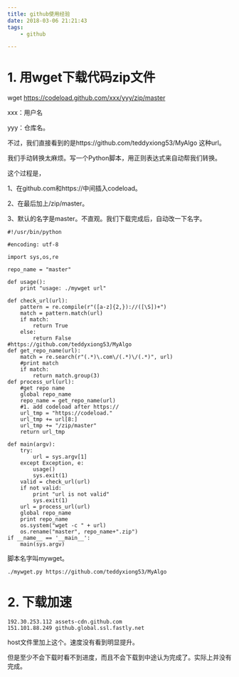 ```yaml
---
title: github使用经验
date: 2018-03-06 21:21:43
tags:
	- github

---
```




# 1. 用wget下载代码zip文件

wget https://codeload.github.com/xxx/yyy/zip/master

xxx：用户名

yyy：仓库名。

不过，我们直接看到的是https://github.com/teddyxiong53/MyAlgo 这种url。

我们手动转换太麻烦。写一个Python脚本，用正则表达式来自动帮我们转换。

这个过程是，

1、在github.com和https://中间插入codeload。

2、在最后加上/zip/master。

3、默认的名字是master。不直观。我们下载完成后，自动改一下名字。

```
#!/usr/bin/python

#encoding: utf-8

import sys,os,re

repo_name = "master"

def usage():
    print "usage: ./mywget url"

def check_url(url):
    pattern = re.compile(r"([a-z]{2,})://([\S])+")
    match = pattern.match(url)
    if match:
        return True
    else:
        return False
#https://github.com/teddyxiong53/MyAlgo
def get_repo_name(url):
    match = re.search(r"(.*)\.com\/(.*)\/(.*)", url)
    #print match
    if match:
        return match.group(3)
def process_url(url):
    #get repo name
    global repo_name
    repo_name = get_repo_name(url)
    #1. add codeload after https://
    url_tmp = "https://codeload."
    url_tmp += url[8:]
    url_tmp += "/zip/master"
    return url_tmp

def main(argv):
    try:
        url = sys.argv[1]
    except Exception, e:
        usage()
        sys.exit(1)
    valid = check_url(url)
    if not valid:
        print "url is not valid"
        sys.exit(1)
    url = process_url(url)
    global repo_name
    print repo_name
    os.system("wget -c " + url)
    os.rename("master", repo_name+".zip")
if __name__ == '__main__':
    main(sys.argv)
```

脚本名字叫mywget。

```
./mywget.py https://github.com/teddyxiong53/MyAlgo
```



# 2. 下载加速

```
192.30.253.112 assets-cdn.github.com
151.101.88.249 github.global.ssl.fastly.net
```

host文件里加上这个。速度没有看到明显提升。

但是至少不会下载时看不到进度，而且不会下载到中途认为完成了。实际上并没有完成。

